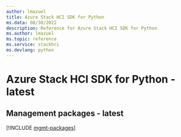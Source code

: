 ```yaml
---
author: lmazuel
title: Azure Stack HCI SDK for Python
ms.data: 08/30/2022
description: Reference for Azure Stack HCI SDK for Python
ms.author: lmazuel
ms.topic: reference
ms.service: stackhci
ms.devlang: python
---
```

# Azure Stack HCI SDK for Python - latest

## Management packages - latest
[!INCLUDE [mgmt-packages](stack-hci-mgmt-index.md)]